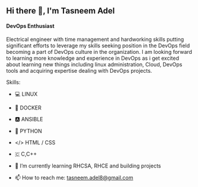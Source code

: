 ## Hi there 👋, I'm Tasneem Adel
#### DevOps Enthusiast
Electrical engineer with time management and hardworking skills putting significant efforts to leverage my skills seeking position in the DevOps field becoming a part of DevOps culture in the organization. I am looking forward to learning more knowledge and experience in DevOps as i get excited about learning new things including linux administration, Cloud, DevOps tools and acquiring expertise dealing with DevOps projects.

Skills: 
- 💻 LINUX
- 🐳 DOCKER
- 🅰️ ANSIBLE
- 🐍 PYTHON
- </> HTML / CSS
- 🇨 C,C++


- 🌱 I’m currently learning RHCSA, RHCE and building projects
- 📫 How to reach me: tasneem.adel8@gmail.com
